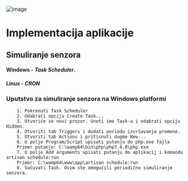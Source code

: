 
![image](https://github.com/djurdjevicfilip/Parkiraj-Beograd/blob/master/Implementacija/app/Parkiraj_Beograd.png?raw=true)
# Implementacija aplikacije
## Simuliranje senzora
#### Windows - *Task Scheduler*.
#### Linux  - *CRON*
### Uputstvo za simuliranje senzora na Windows platformi
		1. Pokrenuti Task Scheduler
		2. Odabrati opciju Create Task...
		3. Otvoriće se novi prozor. Uneti ime Task-a i odabrati opciju Hidden.
		4. Otvoriti tab Triggers i dodati periodu izvršavanja promene.
		5. Otvoriti tab Actions i pritisnuti dugme New...
		6. U polje Program/Script upisati putanju do php.exe fajla
		Primer putanje: C:\wamp64\bin\php\php7.4.0\php.exe
		7. U polje Add arguments upisati putanju do aplikacij i komandu artisan schedule:run
		Primer: C:\wamp64\www\app\artisan schedule:run
		8. Sačuvati Task. Ovim ste omogućili periodično simuliranje senzora.
